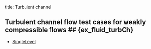 title: Turbulent channel

## Turbulent channel flow test cases for weakly compressible flows ## {ex_fluid_turbCh}

* [SingleLevel](singleLevel/index.html)

